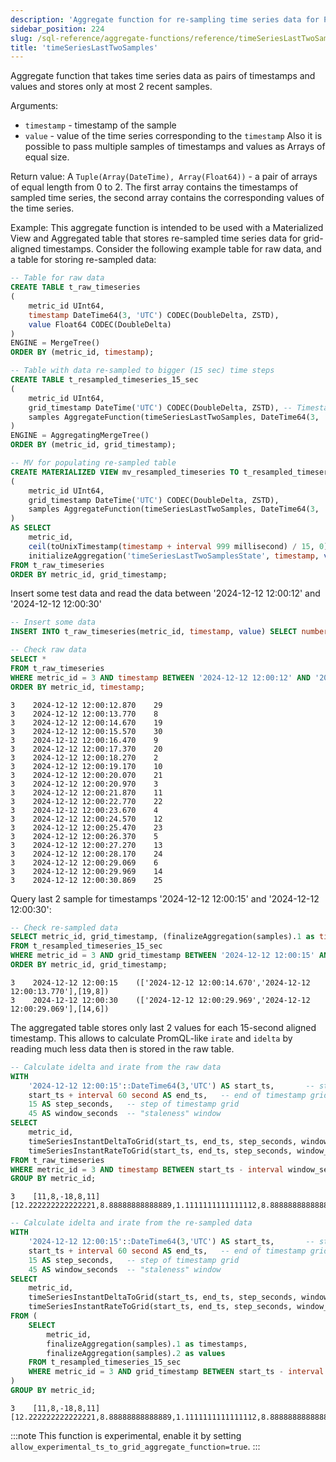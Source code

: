 ```yaml
---
description: 'Aggregate function for re-sampling time series data for PromQL-like irate and idelta calculation'
sidebar_position: 224
slug: /sql-reference/aggregate-functions/reference/timeSeriesLastTwoSamples
title: 'timeSeriesLastTwoSamples'
---
```


Aggregate function that takes time series data as pairs of timestamps and values and stores only at most 2 recent samples.

Arguments:
- `timestamp` - timestamp of the sample
- `value` - value of the time series corresponding to the `timestamp`
Also it is possible to pass multiple samples of timestamps and values as Arrays of equal size.

Return value:
A `Tuple(Array(DateTime), Array(Float64))` - a pair of arrays of equal length from 0 to 2. The first array contains the timestamps of sampled time series, the second array contains the corresponding values of the time series.

Example:
This aggregate function is intended to be used with a Materialized View and Aggregated table that stores re-sampled time series data for grid-aligned timestamps.
Consider the following example table for raw data, and a table for storing re-sampled data:

```sql
-- Table for raw data
CREATE TABLE t_raw_timeseries
(
    metric_id UInt64,
    timestamp DateTime64(3, 'UTC') CODEC(DoubleDelta, ZSTD),
    value Float64 CODEC(DoubleDelta)
)
ENGINE = MergeTree()
ORDER BY (metric_id, timestamp);

-- Table with data re-sampled to bigger (15 sec) time steps
CREATE TABLE t_resampled_timeseries_15_sec
(
    metric_id UInt64,
    grid_timestamp DateTime('UTC') CODEC(DoubleDelta, ZSTD), -- Timestamp aligned to 15 sec
    samples AggregateFunction(timeSeriesLastTwoSamples, DateTime64(3, 'UTC'), Float64)
)
ENGINE = AggregatingMergeTree()
ORDER BY (metric_id, grid_timestamp);

-- MV for populating re-sampled table
CREATE MATERIALIZED VIEW mv_resampled_timeseries TO t_resampled_timeseries_15_sec
(
    metric_id UInt64,
    grid_timestamp DateTime('UTC') CODEC(DoubleDelta, ZSTD),
    samples AggregateFunction(timeSeriesLastTwoSamples, DateTime64(3, 'UTC'), Float64)
)
AS SELECT
    metric_id,
    ceil(toUnixTimestamp(timestamp + interval 999 millisecond) / 15, 0) * 15 AS grid_timestamp,   -- Round timestamp up to the next grid point
    initializeAggregation('timeSeriesLastTwoSamplesState', timestamp, value) AS samples
FROM t_raw_timeseries
ORDER BY metric_id, grid_timestamp;
```

Insert some test data and read the data between '2024-12-12 12:00:12' and '2024-12-12 12:00:30'
```sql
-- Insert some data
INSERT INTO t_raw_timeseries(metric_id, timestamp, value) SELECT number%10 AS metric_id, '2024-12-12 12:00:00'::DateTime64(3, 'UTC') + interval ((number/10)%100)*900 millisecond as timestamp, number%3+number%29 AS value FROM numbers(1000);

-- Check raw data
SELECT *
FROM t_raw_timeseries
WHERE metric_id = 3 AND timestamp BETWEEN '2024-12-12 12:00:12' AND '2024-12-12 12:00:31'
ORDER BY metric_id, timestamp;
```

```response
3    2024-12-12 12:00:12.870    29
3    2024-12-12 12:00:13.770    8
3    2024-12-12 12:00:14.670    19
3    2024-12-12 12:00:15.570    30
3    2024-12-12 12:00:16.470    9
3    2024-12-12 12:00:17.370    20
3    2024-12-12 12:00:18.270    2
3    2024-12-12 12:00:19.170    10
3    2024-12-12 12:00:20.070    21
3    2024-12-12 12:00:20.970    3
3    2024-12-12 12:00:21.870    11
3    2024-12-12 12:00:22.770    22
3    2024-12-12 12:00:23.670    4
3    2024-12-12 12:00:24.570    12
3    2024-12-12 12:00:25.470    23
3    2024-12-12 12:00:26.370    5
3    2024-12-12 12:00:27.270    13
3    2024-12-12 12:00:28.170    24
3    2024-12-12 12:00:29.069    6
3    2024-12-12 12:00:29.969    14
3    2024-12-12 12:00:30.869    25
```

Query last 2 sample for timestamps '2024-12-12 12:00:15' and '2024-12-12 12:00:30':
```sql
-- Check re-sampled data
SELECT metric_id, grid_timestamp, (finalizeAggregation(samples).1 as timestamp, finalizeAggregation(samples).2 as value) 
FROM t_resampled_timeseries_15_sec
WHERE metric_id = 3 AND grid_timestamp BETWEEN '2024-12-12 12:00:15' AND '2024-12-12 12:00:30'
ORDER BY metric_id, grid_timestamp;
```

```response
3    2024-12-12 12:00:15    (['2024-12-12 12:00:14.670','2024-12-12 12:00:13.770'],[19,8])
3    2024-12-12 12:00:30    (['2024-12-12 12:00:29.969','2024-12-12 12:00:29.069'],[14,6])
```

The aggregated table stores only last 2 values for each 15-second aligned timestamp. This allows to calculate PromQL-like `irate` and `idelta` by reading much less data then is stored in the raw table.

```sql
-- Calculate idelta and irate from the raw data
WITH
    '2024-12-12 12:00:15'::DateTime64(3,'UTC') AS start_ts,       -- start of timestamp grid
    start_ts + interval 60 second AS end_ts,   -- end of timestamp grid
    15 AS step_seconds,   -- step of timestamp grid
    45 AS window_seconds  -- "staleness" window
SELECT
    metric_id,
    timeSeriesInstantDeltaToGrid(start_ts, end_ts, step_seconds, window_seconds)(timestamp, value),
    timeSeriesInstantRateToGrid(start_ts, end_ts, step_seconds, window_seconds)(timestamp, value)
FROM t_raw_timeseries
WHERE metric_id = 3 AND timestamp BETWEEN start_ts - interval window_seconds seconds AND end_ts
GROUP BY metric_id;
```

```response
3    [11,8,-18,8,11]    [12.222222222222221,8.88888888888889,1.1111111111111112,8.88888888888889,12.222222222222221]
```

```sql
-- Calculate idelta and irate from the re-sampled data
WITH
    '2024-12-12 12:00:15'::DateTime64(3,'UTC') AS start_ts,       -- start of timestamp grid
    start_ts + interval 60 second AS end_ts,   -- end of timestamp grid
    15 AS step_seconds,   -- step of timestamp grid
    45 AS window_seconds  -- "staleness" window
SELECT
    metric_id,
    timeSeriesInstantDeltaToGrid(start_ts, end_ts, step_seconds, window_seconds)(timestamps, values),
    timeSeriesInstantRateToGrid(start_ts, end_ts, step_seconds, window_seconds)(timestamps, values)
FROM (
    SELECT
        metric_id,
        finalizeAggregation(samples).1 as timestamps,
        finalizeAggregation(samples).2 as values
    FROM t_resampled_timeseries_15_sec
    WHERE metric_id = 3 AND grid_timestamp BETWEEN start_ts - interval window_seconds seconds AND end_ts
)
GROUP BY metric_id;
```

```response
3    [11,8,-18,8,11]    [12.222222222222221,8.88888888888889,1.1111111111111112,8.88888888888889,12.222222222222221]
```

:::note
This function is experimental, enable it by setting `allow_experimental_ts_to_grid_aggregate_function=true`.
:::
